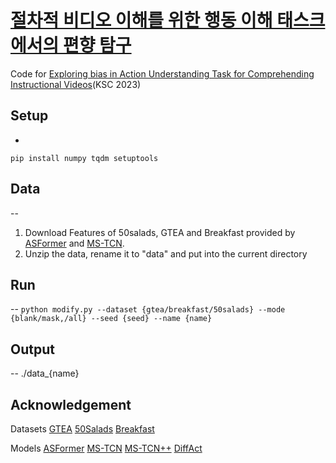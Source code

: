 # [절차적 비디오 이해를 위한 행동 이해 태스크에서의 편향 탐구](https://www.dbpia.co.kr/journal/articleDetail?nodeId=NODE11705159)
Code for [Exploring bias in Action Understanding Task for Comprehending Instructional Videos](https://www.dbpia.co.kr/journal/articleDetail?nodeId=NODE11705159)(KSC 2023)

## Setup
-
`pip install numpy tqdm setuptools`

## Data
--
1. Download Features of 50salads, GTEA and Breakfast provided by [ASFormer](https://github.com/ChinaYi/ASFormer) and [MS-TCN](https://github.com/yabufarha/ms-tcn).
2. Unzip the data, rename it to "data" and put into the current directory

## Run
--
`python modify.py --dataset {gtea/breakfast/50salads} --mode {blank/mask,/all} --seed {seed} --name {name}`

## Output
--
./data_{name}

Acknowledgement
--
Datasets
[GTEA]([https://github.com/go-gitea/gitea](https://cbs.ic.gatech.edu/fpv/))
[50Salads](https://cvip.computing.dundee.ac.uk/datasets/foodpreparation/50salads/)
[Breakfast](https://serre-lab.clps.brown.edu/resource/breakfast-actions-dataset/)

Models
[ASFormer](https://github.com/ChinaYi/ASFormer)
[MS-TCN](https://github.com/yabufarha/ms-tcn)
[MS-TCN++](https://github.com/sj-li/MS-TCN2)
[DiffAct](https://github.com/Finspire13/DiffAct)
